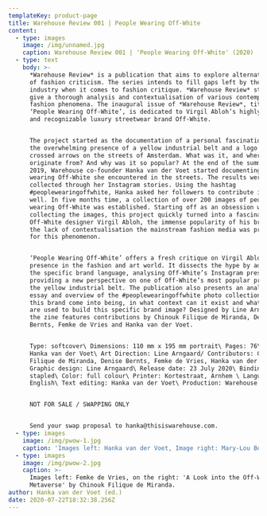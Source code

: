 ```yaml
---
templateKey: product-page
title: Warehouse Review 001 | People Wearing Off-White
content:
  - type: images
    image: /img/unnamed.jpg
    caption: Warehouse Review 001 | 'People Wearing Off-White' (2020)
  - type: text
    body: >-
      *Warehouse Review* is a publication that aims to explore alternative modes
      of fashion criticism. The series intends to fill gaps left by the fashion
      industry when it comes to fashion critique. *Warehouse Review* strives to
      give a thorough analysis and contextualisation of various contemporary
      fashion phenomena. The inaugural issue of *Warehouse Review*, titled
      ‘People Wearing Off-White’, is dedicated to Virgil Abloh’s highly visible
      and recognizable luxury streetwear brand Off-White.


      The project started as the documentation of a personal fascination with
      the overwhelming presence of a yellow industrial belt and a logo with
      crossed arrows on the streets of Amsterdam. What was it, and where did it
      originate from? And why was it so popular? At the end of the summer of
      2019, Warehouse co-founder Hanka van der Voet started documenting people
      wearing Off-White she encountered in the streets. The results were
      collected through her Instagram stories. Using the hashtag
      #peoplewearingoffwhite, Hanka asked her followers to contribute images as
      well. In five months time, a collection of over 200 images of people
      wearing Off-White was established. Starting off as an obsession with
      collecting the images, this project quickly turned into a fascination with
      Off-White designer Virgil Abloh, the immense popularity of his brand, and
      the lack of contextualisation the mainstream fashion media was providing
      for this phenomenon.


      ‘People Wearing Off-White’ offers a fresh critique on Virgil Abloh’s
      presence in the fashion and art world. It dissects the hype by addressing
      the specific brand language, analysing Off-White’s Instagram presence and
      providing a new perspective on one of Off-White’s most popular product:
      the yellow industrial belt. The publication also presents an analytical
      essay and overview of the #peoplewearingoffwhite photo collection. How did
      this brand come into being, in what context can it exist and what tactics
      are used to build this specific brand image? Designed by Line Arngaard,
      the zine features contributions by Chinouk Filique de Miranda, Denise
      Bernts, Femke de Vries and Hanka van der Voet.


      Type: softcover\ Dimensions: 110 mm x 195 mm portrait\ Pages: 76\ Editor:
      Hanka van der Voet\ Art Direction: Line Arngaard/ Contributors: Chinouk
      Filique de Miranda, Denise Bernts, Femke de Vries, Hanka van der Voet\
      Graphic design: Line Arngaard\ Release date: 23 July 2020\ Binding:
      stapled\ Color: full colour\ Printer: Kortestraat, Arnhem \ Language:
      English\ Text editing: Hanka van der Voet\ Production: Warehouse


      NOT FOR SALE / SWAPPING ONLY


      Send your swap proposal to hanka@thisiswarehouse.com.
  - type: images
    image: /img/pwow-1.jpg
    caption: 'Images left: Hanka van der Voet, Image right: Mary-Lou Berkulin.'
  - type: images
    image: /img/pwow-2.jpg
    caption: >-
      Images left: Femke de Vries, on the right: 'A Look into the Off-White
      Metaverse' by Chinouk Filique de Miranda.
author: Hanka van der Voet (ed.)
date: 2020-07-22T18:32:38.256Z
---
```

